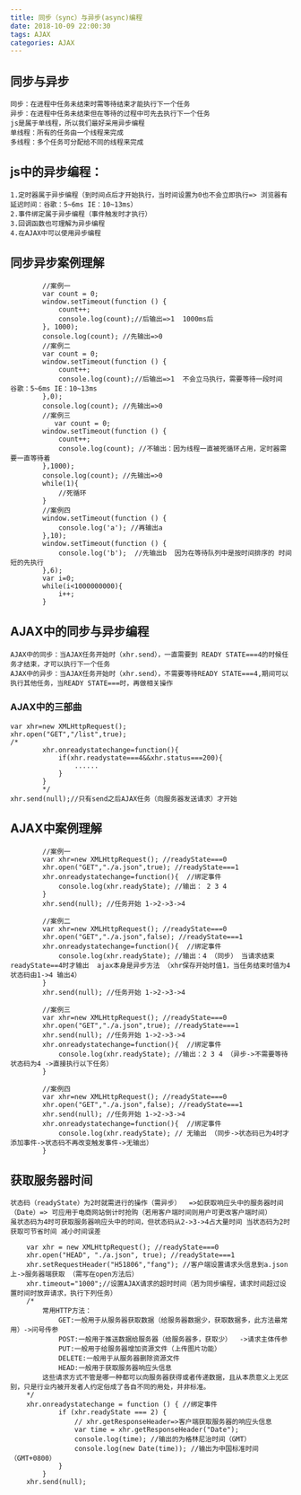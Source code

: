 ```yaml
---
title: 同步（sync）与异步(async)编程  
date: 2018-10-09 22:00:30
tags: AJAX
categories: AJAX
---
```

## 同步与异步
    同步：在进程中任务未结束时需等待结束才能执行下一个任务 
    异步：在进程中任务未结束但在等待的过程中可先去执行下一个任务
    js是属于单线程，所以我们最好采用异步编程
    单线程：所有的任务由一个线程来完成  
    多线程：多个任务可分配给不同的线程来完成

## js中的异步编程：
    1.定时器属于异步编程（到时间点后才开始执行，当时间设置为0也不会立即执行=> 浏览器有延迟时间：谷歌：5~6ms IE：10~13ms）
    2.事件绑定属于异步编程（事件触发时才执行）
    3.回调函数也可理解为异步编程
    4.在AJAX中可以使用异步编程

## 同步异步案例理解
```javascript(.line-number)
        //案例一
        var count = 0;
        window.setTimeout(function () {
            count++;
            console.log(count);//后输出=>1  1000ms后
        }, 1000);
        console.log(count); //先输出=>0
        //案例二
        var count = 0;
        window.setTimeout(function () {
            count++;
            console.log(count);//后输出=>1  不会立马执行，需要等待一段时间 谷歌：5~6ms IE：10~13ms 
        },0);
        console.log(count); //先输出=>0
        //案例三
           var count = 0;
        window.setTimeout(function () {
            count++;
            console.log(count); //不输出：因为线程一直被死循环占用，定时器需要一直等待着
        },1000);
        console.log(count); //先输出=>0
        while(1){
            //死循环
        }
        //案例四
        window.setTimeout(function () {
            console.log('a'); //再输出a
        },10);
        window.setTimeout(function () {
            console.log('b');  //先输出b  因为在等待队列中是按时间排序的 时间短的先执行 
        },6);
        var i=0;
        while(i<1000000000){
            i++;
        }
```
## AJAX中的同步与异步编程
    AJAX中的同步：当AJAX任务开始时（xhr.send），一直需要到 READY STATE===4的时候任务才结束，才可以执行下一个任务
    AJAX中的异步：当AJAX任务开始时（xhr.send），不需要等待READY STATE===4,期间可以执行其他任务，当READY STATE===时，再做相关操作
### AJAX中的三部曲
```javascript(.line-number)
var xhr=new XMLHttpRequest();
xhr.open("GET","/list",true);
/*
        xhr.onreadystatechange=function(){
            if(xhr.readystate===4&&xhr.status===200){
                ......
            }
        }
        */
xhr.send(null);//只有send之后AJAX任务（向服务器发送请求）才开始
```
## AJAX中案例理解
```javascript(.line-number)
        //案例一
        var xhr=new XMLHttpRequest(); //readyState===0
        xhr.open("GET","./a.json",true); //readyState===1
        xhr.onreadystatechange=function(){  //绑定事件
            console.log(xhr.readyState); //输出： 2 3 4
        }
        xhr.send(null); //任务开始 1->2->3->4 

        //案例二
        var xhr=new XMLHttpRequest(); //readyState===0
        xhr.open("GET","./a.json",false); //readyState===1
        xhr.onreadystatechange=function(){  //绑定事件
            console.log(xhr.readyState); //输出：4 （同步） 当请求结束 readyState==4时才输出  ajax本身是异步方法 （xhr保存开始时值1，当任务结束时值为4 状态码由1->4 输出4）
        }
        xhr.send(null); //任务开始 1->2->3->4 

        //案例三
        var xhr=new XMLHttpRequest(); //readyState===0
        xhr.open("GET","./a.json",true); //readyState===1
        xhr.send(null); //任务开始 1->2->3->4 
        xhr.onreadystatechange=function(){  //绑定事件
            console.log(xhr.readyState); //输出：2 3 4 （异步->不需要等待状态码为4 ->直接执行以下任务）
        }

        //案例四
        var xhr=new XMLHttpRequest(); //readyState===0
        xhr.open("GET","./a.json",false); //readyState===1
        xhr.send(null); //任务开始 1->2->3->4 
        xhr.onreadystatechange=function(){  //绑定事件
            console.log(xhr.readyState); // 无输出 （同步->状态码已为4时才添加事件->状态码不再改变触发事件->无输出）
        }
```
## 获取服务器时间
    状态码（readyState）为2时就需进行的操作（需异步）  =>如获取响应头中的服务器时间（Date）=> 可应用于电商网站倒计时抢购（若用客户端时间则用户可更改客户端时间） 
    虽状态码为4时可获取服务器响应头中的时间，但状态码从2->3->4占大量时间 当状态码为2时获取可节省时间 减小时间误差 
```javascript(.line-nnumber)
    var xhr = new XMLHttpRequest(); //readyState===0
    xhr.open("HEAD", "./a.json", true); //readyState===1 
    xhr.setRequestHeader("H51806","fang"); //客户端设置请求头信息到a.json上->服务器端获取 （需写在open方法后）
    xhr.timeout="1000";//设置AJAX请求的超时时间（若为同步编程，请求时间超过设置时间时放弃请求，执行下列任务）
    /*
        常用HTTP方法：
            GET:一般用于从服务器获取数据（给服务器数据少，获取数据多，此方法最常用）->问号传参
            POST:一般用于推送数据给服务器（给服务器多，获取少）  ->请求主体传参
            PUT:一般用于给服务器增加资源文件（上传图片功能）
            DELETE:一般用于从服务器删除资源文件
            HEAD:一般用于获取服务器响应头信息
        这些请求方式不管是哪一种都可以向服务器获得或者传递数据，且从本质意义上无区别，只是行业内被开发者人约定俗成了各自不同的用处，并非标准。
    */
    xhr.onreadystatechange = function () { //绑定事件
            if (xhr.readyState === 2) {
                // xhr.getResponseHeader=>客户端获取服务器的响应头信息 
                var time = xhr.getResponseHeader("Date");  
                console.log(time); //输出的为格林尼治时间（GMT）
                console.log(new Date(time)); //输出为中国标准时间（GMT+0800）
            }
        }
    xhr.send(null);
```